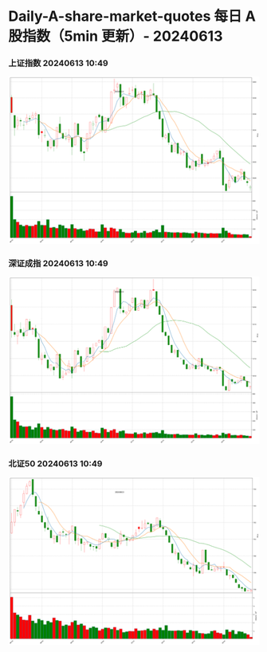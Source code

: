 
# Daily-A-share-market-quotes 每日 A 股指数（5min 更新）- 20240613

### 上证指数 20240613 10:49
![](./fig/2024/6/20240613-sh000001.png)

### 深证成指 20240613 10:49
![](./fig/2024/6/20240613-sz399001.png)

### 北证50 20240613 10:49
![](./fig/2024/6/20240613-bj899050.png)
